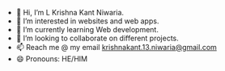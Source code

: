 - 👋 Hi, I’m L Krishna Kant Niwaria.
- 👀 I’m interested in websites and web apps.
- 🌱 I’m currently learning Web development.
- 💞️ I’m looking to collaborate on different projects.
- 📫 Reach me @ my email krishnakant.13.niwaria@gmail.com
- 😄 Pronouns: HE/HIM 

<!---
Krishnakant-N/Krishnakant-N is a ✨ special ✨ repository because its `README.md` (this file) appears on your GitHub profile.
You can click the Preview link to take a look at your changes.
--->
